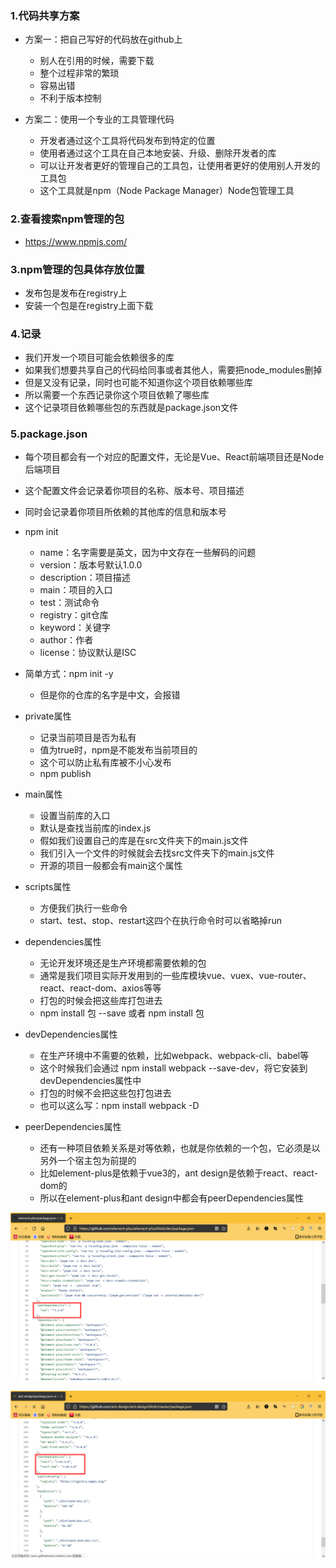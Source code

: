### 1.代码共享方案

- 方案一：把自己写好的代码放在github上
  - 别人在引用的时候，需要下载
  - 整个过程非常的繁琐
  - 容易出错
  - 不利于版本控制

- 方案二：使用一个专业的工具管理代码
  - 开发者通过这个工具将代码发布到特定的位置
  - 使用者通过这个工具在自己本地安装、升级、删除开发者的库
  - 可以让开发者更好的管理自己的工具包，让使用者更好的使用别人开发的工具包
  - 这个工具就是npm（Node Package Manager）Node包管理工具

### 2.查看搜索npm管理的包

- https://www.npmjs.com/

### 3.npm管理的包具体存放位置

- 发布包是发布在registry上
- 安装一个包是在registry上面下载

### 4.记录

- 我们开发一个项目可能会依赖很多的库
- 如果我们想要共享自己的代码给同事或者其他人，需要把node_modules删掉
- 但是又没有记录，同时也可能不知道你这个项目依赖哪些库
- 所以需要一个东西记录你这个项目依赖了哪些库
- 这个记录项目依赖哪些包的东西就是package.json文件

### 5.package.json

- 每个项目都会有一个对应的配置文件，无论是Vue、React前端项目还是Node后端项目
- 这个配置文件会记录着你项目的名称、版本号、项目描述
- 同时会记录着你项目所依赖的其他库的信息和版本号
- npm init
  - name：名字需要是英文，因为中文存在一些解码的问题
  - version：版本号默认1.0.0
  - description：项目描述
  - main：项目的入口
  - test：测试命令
  - registry：git仓库
  - keyword：关键字
  - author：作者
  - license：协议默认是ISC
- 简单方式：npm init -y
  - 但是你的仓库的名字是中文，会报错
- private属性
  - 记录当前项目是否为私有
  - 值为true时，npm是不能发布当前项目的
  - 这个可以防止私有库被不小心发布
  - npm publish
- main属性
  - 设置当前库的入口
  - 默认是查找当前库的index.js
  - 假如我们设置自己的库是在src文件夹下的main.js文件
  - 我们引入一个文件的时候就会去找src文件夹下的main.js文件
  - 开源的项目一般都会有main这个属性

- scripts属性
  - 方便我们执行一些命令
  - start、test、stop、restart这四个在执行命令时可以省略掉run
- dependencies属性
  - 无论开发环境还是生产环境都需要依赖的包
  - 通常是我们项目实际开发用到的一些库模块vue、vuex、vue-router、react、react-dom、axios等等
  - 打包的时候会把这些库打包进去
  - npm install 包 --save 或者 npm install 包

- devDependencies属性
  - 在生产环境中不需要的依赖，比如webpack、webpack-cli、babel等
  - 这个时候我们会通过 npm install webpack --save-dev，将它安装到devDependencies属性中
  - 打包的时候不会把这些包打包进去
  - 也可以这么写：npm install webpack -D
- peerDependencies属性
  - 还有一种项目依赖关系是对等依赖，也就是你依赖的一个包，它必须是以另外一个宿主包为前提的
  - 比如element-plus是依赖于vue3的，ant design是依赖于react、react-dom的
  - 所以在element-plus和ant design中都会有peerDependencies属性

![image-20220612205851924](images/image-20220612205851924.png)

![image-20220612210003710](images/image-20220612210003710.png)